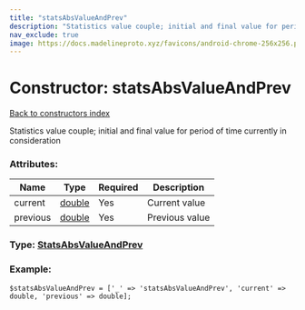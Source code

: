 ```yaml
---
title: "statsAbsValueAndPrev"
description: "Statistics value couple; initial and final value for period of time currently in consideration"
nav_exclude: true
image: https://docs.madelineproto.xyz/favicons/android-chrome-256x256.png
---
```

# Constructor: statsAbsValueAndPrev  
[Back to constructors index](/API_docs/constructors/index.html)



Statistics value couple; initial and final value for period of time currently in consideration

### Attributes:

| Name     |    Type       | Required | Description |
|----------|---------------|----------|-------------|
|current|[double](/API_docs/types/double.html) | Yes|Current value|
|previous|[double](/API_docs/types/double.html) | Yes|Previous value|



### Type: [StatsAbsValueAndPrev](/API_docs/types/StatsAbsValueAndPrev.html)


### Example:

```
$statsAbsValueAndPrev = ['_' => 'statsAbsValueAndPrev', 'current' => double, 'previous' => double];
```  
